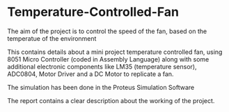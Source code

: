 # Temperature-Controlled-Fan

The aim of the project is to control the speed of the fan, based on the temperatue of the environment

This contains details about a mini project temperature controlled fan, using 8051 Micro Controller (coded in Assembly Language) along with some additional electronic components like LM35 (temperature sensor), ADC0804, Motor Driver and a DC Motor to replicate a fan.

The simulation has been done in the Proteus Simulation Software

The report contains a clear description about the working of the project.
